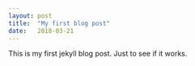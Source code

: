 ```yaml
---
layout: post
title:  "My first blog post"
date:   2018-03-21
---
```


This is my first jekyll blog post. Just to see if it works.